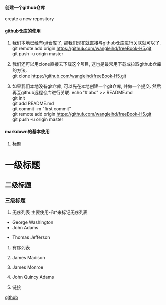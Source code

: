 #### 创建一个github仓库
create a new repository  
#### github仓库的使用  
1. 我们本地已经有git仓库了, 那我们现在就直接与github仓库进行关联就可以了.
  git remote add origin https://github.com/wangleihd/freeBook-H5.git  
  git push -u origin master  

2. 我们还可以用clone直接去下载这个项目, 这也是最常用下载或拉取github仓库的方法.  
  git clone https://github.com/wangleihd/freeBook-H5.git    
3. 如果我们本地没有git仓库, 可以先在本地创建一个git仓库, 并做一个提交. 然后再互github远程仓库进行关联.
 echo "# abc" >> README.md  
 git init  
 git add README.md  
 git commit -m "first commit"  
 git remote add origin https://github.com/wangleihd/freeBook-H5.git  
 git push -u origin master  
#### markdown的基本使用
1. 标题
# 一级标题
## 二级标题
### 三级标题
1. 无序列表
主要使用-和*来标记无序列表

- George Washington
- John Adams
* Thomas Jefferson
1. 有序列表

1. James Madison
2. James Monroe
3. John Quincy Adams
1. 链接

[github](http://github.com)
